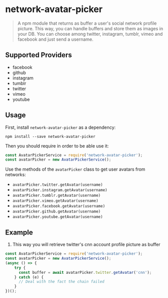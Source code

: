 # network-avatar-picker

> A npm module that returns as buffer a user's social network profile picture. This way, you can handle buffers and store them as images in your DB. You can choose among twitter, instagram, tumblr, vimeo and facebook and just send a username.

## Supported Providers

- facebook
- github
- instagram
- tumblr
- twitter
- vimeo
- youtube

## Usage

First, install `network-avatar-picker` as a dependency:

```shell
npm install --save network-avatar-picker
```

Then you should require in order to be able use it:

```javascript
const AvatarPickerService = require('network-avatar-picker');
const avatarPicker = new AvatarPickerService();
```

Use the methods of the `avatarPicker` class to get user avatars from networks:
- `avatarPicker.twitter.getAvatar(username)`
- `avatarPicker.instagram.getAvatar(username)`
- `avatarPicker.tumblr.getAvatar(username)`
- `avatarPicker.vimeo.getAvatar(username)`
- `avatarPicker.facebook.getAvatar(username)`
- `avatarPicker.github.getAvatar(username)`
- `avatarPicker.youtube.getAvatar(username)`


## Example

1) This way you will retrieve twitter's cnn account profile picture as buffer

```JavaScript
const AvatarPickerService = require('network-avatar-picker');
const avatarPicker = new AvatarPickerService();
(async () => {
    try {
      const buffer = await avatarPicker.twitter.getAvatar('cnn');
    } catch (e) {
      // Deal with the fact the chain failed
    }
})();
```

